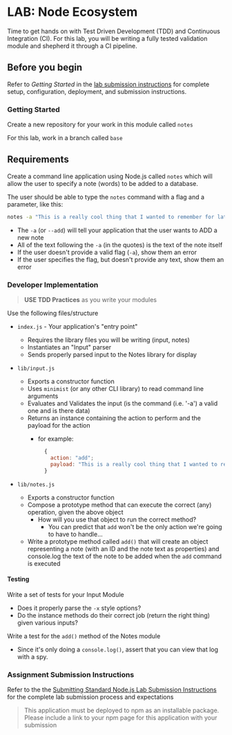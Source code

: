 # LAB: Node Ecosystem

Time to get hands on with Test Driven Development (TDD) and Continuous Integration (CI). For this lab, you will be writing a fully tested validation module and shepherd it through a CI pipeline.

## Before you begin

Refer to *Getting Started*  in the [lab submission instructions](../../../reference/submission-instructions/labs/README.md) for complete setup, configuration, deployment, and submission instructions.

### Getting Started

Create a new repository for your work in this module called `notes`

For this lab, work in a branch called `base`

## Requirements

Create a command line application using Node.js called `notes` which will allow the user to specify a note (words) to be added to a database.

The user should be able to type the `notes` command with a flag and a parameter, like this:

```bash
notes -a "This is a really cool thing that I wanted to remember for later"
```

- The `-a` (or `--add`) will tell your application that the user wants to ADD a new note
- All of the text following the `-a` (in the quotes) is the text of the note itself
- If the user doesn't provide a valid flag (`-a`), show them an error
- If the user specifies the flag, but doesn't provide any text, show them an error

### Developer Implementation

> **USE TDD Practices** as you write your modules

Use the following files/structure

- `index.js` - Your application's "entry point"
  - Requires the library files you will be writing (input, notes)
  - Instantiates an "Input" parser
  - Sends properly parsed input to the Notes library for display

- `lib/input.js`
  - Exports a constructor function
  - Uses `minimist` (or any other CLI library) to read command line arguments
  - Evaluates and Validates the input (is the command (i.e. '-a') a valid one and is there data)
  - Returns an instance containing the action to perform and the payload for the action
    - for example:

      ```javascript
        {
          action: "add";
          payload: "This is a really cool thing that I wanted to remember for later"
        }
      ```

- `lib/notes.js`
  - Exports a constructor function
  - Compose a prototype method that can execute the correct (any) operation, given the above object
    - How will you use that object to run the correct method?
      - You can predict that `add` won't be the only action we're going to have to handle...
  - Write a prototype method called `add()` that will create an object representing a note (with an ID and the note text as properties) and console.log the text of the note to be added when the `add` command is executed

#### Testing

Write a set of tests for your Input Module

- Does it properly parse the `-x` style options?
- Do the instance methods do their correct job (return the right thing) given various inputs?

Write a test for the `add()` method of the Notes module

- Since it's only doing a `console.log()`, assert that you can view that log with a spy.

### Assignment Submission Instructions

Refer to the the [Submitting Standard Node.js Lab Submission Instructions](../../../reference/submission-instructions/labs/node-apps.md) for the complete lab submission process and expectations

> This application must be deployed to npm as an installable package.  Please include a link to your npm page for this application with your submission

